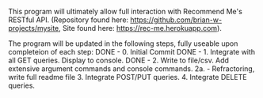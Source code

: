This program will ultimately allow full interaction with Recommend Me's RESTful API. (Repository found here: https://github.com/brian-w-projects/mysite, Site found here:
https://rec-me.herokuapp.com).

The program will be updated in the following steps, fully useable upon completeion of each step:
DONE - 0. Initial Commit
DONE - 1. Integrate with all GET queries. Display to console.
DONE - 2. Write to file/csv. Add extensive argument commands and console commands.
2a. - Refractoring, write full readme file
3. Integrate POST/PUT queries.
4. Integrate DELETE queries.